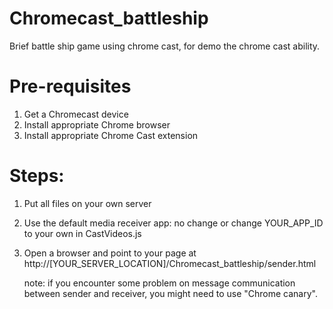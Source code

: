 Chromecast_battleship
=====================

Brief battle ship game using chrome cast, for demo the chrome cast ability.


# Pre-requisites
 1. Get a Chromecast device
 2. Install appropriate Chrome browser
 3. Install appropriate Chrome Cast extension
 
# Steps:
 1. Put all files on your own server
 2. Use the default media receiver app: no change or change YOUR_APP_ID to your own in CastVideos.js
 3. Open a browser and point to your page at http://[YOUR_SERVER_LOCATION]/Chromecast_battleship/sender.html
 
    note: if you encounter some problem on message communication between sender and receiver,
            you might need to use "Chrome canary".
            
